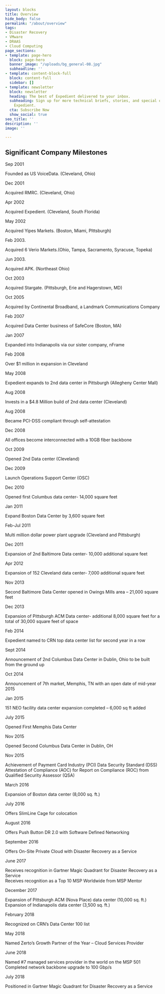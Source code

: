 ```yaml
---
layout: blocks
title: Overview
hide_body: false
permalink: "/about/overview"
tags:
- Disaster Recovery
- VMware
- DRAAS
- Cloud Computing
page_sections:
- template: page-hero
  block: page-hero
  banner_image: "/uploads/bg_general-08.jpg"
  subheadline: ''
- template: content-block-full
  block: content-full
  sidebar: []
- template: newsletter
  block: newsletter
  heading: The best of Expedient delivered to your inbox.
  subheading: Sign up for more technical briefs, stories, and special offers from
    Expedient.
  cta: Subscribe Now
  show_social: true
seo_title: ''
description: ''
image: ''

---
```

## Significant Company Milestones

Sep 2001

Founded as US VoiceData. (Cleveland, Ohio)

Dec 2001

Acquired RMRC. (Cleveland, Ohio)

Apr 2002

Acquired Expedient. (Cleveland, South Florida)

May 2002

Acquired Yipes Markets. (Boston, Miami, PIttsburgh)

Feb 2003.

Acquired 6 Verio Markets.(Ohio, Tampa, Sacramento, Syracuse, Topeka)

Jun 2003.

Acquired APK. (Northeast Ohio)

Oct 2003

Acquired Stargate. (Pittsburgh, Erie and Hagerstown, MD)

Oct 2005

Acquired by Continental Broadband, a Landmark Communications Company

Feb 2007

Acquired Data Center business of SafeCore (Boston, MA)

Jan 2007

Expanded into Indianapolis via our sister company, nFrame

Feb 2008

Over $1 million in expansion in Cleveland

May 2008

Expedient expands to 2nd data center in Pittsburgh (Allegheny Center Mall)

Aug 2008

Invests in a $4.8 Million build of 2nd data center (Cleveland)

Aug 2008

Became PCI-DSS compliant through self-attestation

Dec 2008

All offices become interconnected with a 10GB fiber backbone

Oct 2009

Opened 2nd Data center (Cleveland)

Dec 2009

Launch Operations Support Center (OSC)

Dec 2010

Opened first Columbus data center- 14,000 square feet

Jan 2011

Expand Boston Data Center by 3,600 square feet

Feb-Jul 2011

Multi million dollar power plant upgrade (Cleveland and Pittsburgh)

Dec 2011

Expansion of 2nd Baltimore Data center- 10,000 additional square feet

Apr 2012

Expansion of 152 Cleveland data center- 7,000 additional square feet

Nov 2013

Second Baltimore Data Center opened in Owings Mills area – 21,000 square feet

Dec 2013

Expansion of Pittsburgh ACM Data center- additional 8,000 square feet for a total of 30,000 square feet of space

Feb 2014

Expedient named to CRN top data center list for second year in a row

Sept 2014

Announcement of 2nd Columbus Data Center in Dublin, Ohio to be built from the ground up

Oct 2014

Announcement of 7th market, Memphis, TN with an open date of mid-year 2015

Jan 2015

151 NEO facility data center expansion completed – 6,000 sq ft added

July 2015

Opened First Memphis Data Center

Nov 2015

Opened Second Columbus Data Center in Dublin, OH

Nov 2015

Achievement of Payment Card Industry (PCI) Data Security Standard (DSS) Attestation of Compliance (AOC) for Report on Compliance (ROC) from Qualified Security Assessor (QSA)

March 2016

Expansion of Boston data center (8,000 sq. ft.)

July 2016

Offers SlimLine Cage for colocation

August 2016

Offers Push Button DR 2.0 with Software Defined Networking

September 2016

Offers On-Site Private Cloud with Disaster Recovery as a Service

June 2017

Receives recognition in Gartner Magic Quadrant for Disaster Recovery as a Service  
Receives recognition as a Top 10 MSP Worldwide from MSP Mentor

December 2017

Expansion of Pittsburgh ACM (Nova Place) data center (10,000 sq. ft.)  
Expansion of Indianapolis data center (3,500 sq. ft.)

February 2018

Recognized on CRN’s Data Center 100 list

May 2018

Named Zerto’s Growth Partner of the Year – Cloud Services Provider

June 2018

Named #7 managed services provider in the world on the MSP 501  
Completed network backbone upgrade to 100 Gbp/s

July 2018

Positioned in Gartner Magic Quadrant for Disaster Recovery as a Service